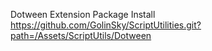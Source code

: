 Dotween Extension Package 
Install
https://github.com/GolinSky/ScriptUtilities.git?path=/Assets/ScriptUtils/Dotween